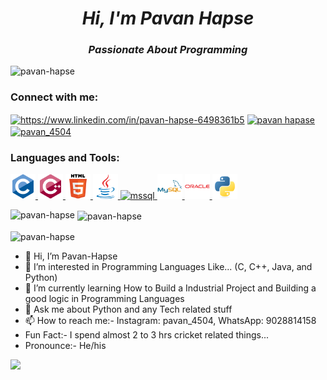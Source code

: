 <h1 align="center"><b><i>Hi, I'm Pavan Hapse</i></b></h1>
<h3 align="center"><I><b>Passionate About Programming</I></b></h3>

<p align="left"> <img src="https://komarev.com/ghpvc/?username=pavan-hapse&label=Profile%20views&color=0e75b6&style=flat" alt="pavan-hapse" /> </p>

<h3 align="left">Connect with me:</h3>
<p align="left">
<a href="https://linkedin.com/in/https://www.linkedin.com/in/pavan-hapse-6498361b5" target="blank"><img align="center" src="https://raw.githubusercontent.com/rahuldkjain/github-profile-readme-generator/master/src/images/icons/Social/linked-in-alt.svg" alt="https://www.linkedin.com/in/pavan-hapse-6498361b5" height="30" width="40" /></a>
<a href="https://fb.com/pavan hapase" target="blank"><img align="center" src="https://raw.githubusercontent.com/rahuldkjain/github-profile-readme-generator/master/src/images/icons/Social/facebook.svg" alt="pavan hapase" height="30" width="40" /></a>
<a href="https://instagram.com/pavan_4504" target="blank"><img align="center" src="https://raw.githubusercontent.com/rahuldkjain/github-profile-readme-generator/master/src/images/icons/Social/instagram.svg" alt="pavan_4504" height="30" width="40" /></a>
</p>

<h3 align="left">Languages and Tools:</h3>
<p align="left"> <a href="https://www.cprogramming.com/" target="_blank"> <img src="https://raw.githubusercontent.com/devicons/devicon/master/icons/c/c-original.svg" alt="c" width="40" height="40"/> </a> <a href="https://www.w3schools.com/cpp/" target="_blank"> <img src="https://raw.githubusercontent.com/devicons/devicon/master/icons/cplusplus/cplusplus-original.svg" alt="cplusplus" width="40" height="40"/> </a> <a href="https://www.w3.org/html/" target="_blank"> <img src="https://raw.githubusercontent.com/devicons/devicon/master/icons/html5/html5-original-wordmark.svg" alt="html5" width="40" height="40"/> </a> <a href="https://www.java.com" target="_blank"> <img src="https://raw.githubusercontent.com/devicons/devicon/master/icons/java/java-original.svg" alt="java" width="40" height="40"/> </a> <a href="https://www.microsoft.com/en-us/sql-server" target="_blank"> <img src="https://www.svgrepo.com/show/303229/microsoft-sql-server-logo.svg" alt="mssql" width="40" height="40"/> </a> <a href="https://www.mysql.com/" target="_blank"> <img src="https://raw.githubusercontent.com/devicons/devicon/master/icons/mysql/mysql-original-wordmark.svg" alt="mysql" width="40" height="40"/> </a> <a href="https://www.oracle.com/" target="_blank"> <img src="https://raw.githubusercontent.com/devicons/devicon/master/icons/oracle/oracle-original.svg" alt="oracle" width="40" height="40"/> </a> <a href="https://www.python.org" target="_blank"> <img src="https://raw.githubusercontent.com/devicons/devicon/master/icons/python/python-original.svg" alt="python" width="40" height="40"/> </a> </p>

<p><img align="left" src="https://github-readme-stats.vercel.app/api/top-langs?username=pavan-hapse&show_icons=true&locale=en&layout=compact" alt="pavan-hapse" /></p>

<p>&nbsp;<img align="center" src="https://github-readme-stats.vercel.app/api?username=pavan-hapse&show_icons=true&locale=en" alt="pavan-hapse" /></p>

<p><img align="center" src="https://github-readme-streak-stats.herokuapp.com/?user=pavan-hapse&" alt="pavan-hapse" /></p>






- 👋 Hi, I’m Pavan-Hapse
- 👀 I’m interested in Programming Languages Like... (C, C++, Java, and Python)
- 🌱 I’m currently learning How to Build a Industrial Project and Building a good logic in Programming Languages
- 💞️ Ask me about Python and any Tech related stuff
- 📫 How to reach me:- Instagram: pavan_4504, WhatsApp: 9028814158
- Fun Fact:- I spend almost 2 to 3 hrs cricket related things... 
- Pronounce:- He/his


<img src="https://github-readme-stats.vercel.app/api?username=Pavan-Hapse&&show_icons=true&title_color=ffffff&icon_color=bb2acf&text_color=daf7dc&bg_color=191919">

<!---
Pavan-Hapse/Pavan-Hapse is a ✨ special ✨ repository because its `README.md` (this file) appears on your GitHub profile.
You can click the Preview link to take a look at your changes.
--->
